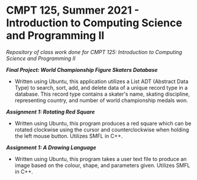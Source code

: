 # CMPT 125, Summer 2021 - Introduction to Computing Science and Programming II
_Repository of class work done for CMPT 125: Introduction to Computing Science and Programming II_

_**Final Project: World Championship Figure Skaters Database**_

- Written using Ubuntu, this application utilizes a List ADT (Abstract Data Type) to search, sort, add, and delete data of a unique record type in a database. This record type contains a skater's name, skating discipline, representing country, and number of world championship medals won. 

_**Assignment 1: Rotating Red Square**_

- Written using Ubuntu, this program produces a red square which can be rotated clockwise using the cursor and counterclockwise when holding the left mouse button. Utilizes SMFL in C++.

_**Assignment 1: A Drawing Language**_

- Written using Ubuntu, this program takes a user text file to produce an image based on the colour, shape, and parameters given. Utilizes SMFL in C++.

